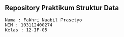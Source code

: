 ## Repository Praktikum Struktur Data

<pre>
Nama : Fakhri Naabil Prasetyo
NIM : 103112400274
Kelas : 12-IF-05
</pre>